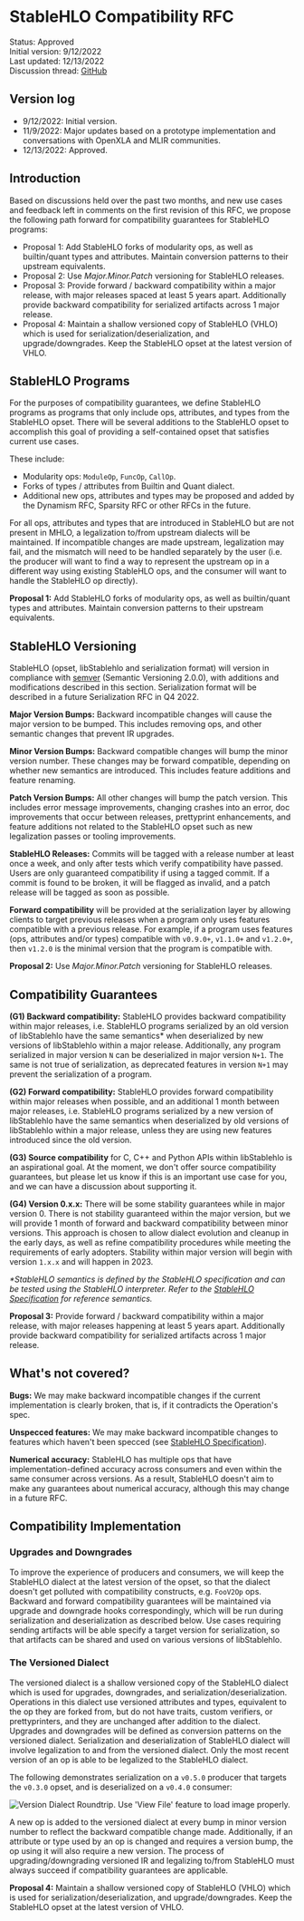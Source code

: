 # StableHLO Compatibility RFC

Status: Approved<br/>
Initial version: 9/12/2022<br/>
Last updated: 12/13/2022<br/>
Discussion thread: [GitHub](https://github.com/openxla/stablehlo/pull/115)

## Version log

* 9/12/2022: Initial version.
* 11/9/2022: Major updates based on a prototype implementation and conversations
             with OpenXLA and MLIR communities.
* 12/13/2022: Approved.

## Introduction

Based on discussions held over the past two months, and new use cases and
feedback left in comments on the first revision of this RFC, we propose the
following path forward for compatibility guarantees for StableHLO programs:

* Proposal 1: Add StableHLO forks of modularity ops, as well as builtin/quant
  types and attributes. Maintain conversion patterns to their upstream
  equivalents.
* Proposal 2: Use _Major.Minor.Patch_ versioning for StableHLO releases.
* Proposal 3: Provide forward / backward compatibility within a major release,
  with major releases spaced at least 5 years apart. Additionally provide
  backward compatibility for serialized artifacts across 1 major release.
* Proposal 4: Maintain a shallow versioned copy of StableHLO (VHLO) which is
  used for serialization/deserialization, and upgrade/downgrades. Keep the
  StableHLO opset at the latest version of VHLO.

## StableHLO Programs

For the purposes of compatibility guarantees, we define StableHLO programs as
programs that only include ops, attributes, and types from the StableHLO opset.
There will be several additions to the StableHLO opset to accomplish this goal
of providing a self-contained opset that satisfies current use cases.

These include:

* Modularity ops: `ModuleOp`, `FuncOp`, `CallOp`.
* Forks of types / attributes from Builtin and Quant dialect.
* Additional new ops, attributes and types may be proposed and added by the
  Dynamism RFC, Sparsity RFC or other RFCs in the future.

For all ops, attributes and types that are introduced in StableHLO but are not
present in MHLO, a legalization to/from upstream dialects will be maintained.
If incompatible changes are made upstream, legalization may fail, and the
mismatch will need to be handled separately by the user (i.e. the producer will
want to find a way to represent the upstream op in a different way using
existing StableHLO ops, and the consumer will want to handle the StableHLO op
directly).

**Proposal 1:** Add StableHLO forks of modularity ops, as well as builtin/quant
types and attributes. Maintain conversion patterns to their upstream
equivalents.

## StableHLO Versioning

StableHLO (opset, libStablehlo and serialization format) will version in
compliance with [semver](https://semver.org/) (Semantic Versioning 2.0.0), with
additions and modifications described in this section. Serialization format
will be described in a future Serialization RFC in Q4 2022.

**Major Version Bumps:** Backward incompatible changes will cause the major
version to be bumped. This includes removing ops, and other semantic changes
that prevent IR upgrades.

**Minor Version Bumps:** Backward compatible changes will bump the minor version
number. These changes may be forward compatible, depending on whether new
semantics are introduced. This includes feature additions and feature
renaming.

**Patch Version Bumps:** All other changes will bump the patch version. This
includes error message improvements, changing crashes into an error, doc
improvements that occur between releases, prettyprint enhancements, and
feature additions not related to the StableHLO opset such as new legalization
passes or tooling improvements.

**StableHLO Releases:** Commits will be tagged with a release number at least
once a week, and only after tests which verify compatibility have passed.
Users are only guaranteed compatibility if using a tagged commit. If a commit
is found to be broken, it will be flagged as invalid, and a patch release
will be tagged as soon as possible.

**Forward compatibility** will be provided at the serialization layer by
allowing clients to target previous releases when a program only uses
features compatible with a previous release. For example, if a program uses
features (ops, attributes and/or types) compatible with `v0.9.0+`, `v1.1.0+`
and `v1.2.0+`, then `v1.2.0` is the minimal version that the program is
compatible with.

**Proposal 2:** Use _Major.Minor.Patch_ versioning for StableHLO releases.

## Compatibility Guarantees

**(G1) Backward compatibility:** StableHLO provides backward compatibility
within major releases, i.e. StableHLO programs serialized by an old version
of libStablehlo have the same semantics* when deserialized by new versions of
libStablehlo within a major release. Additionally, any program serialized in
major version `N` can be deserialized in major version `N+1`. The same is not
true of serialization, as deprecated features in version `N+1` may prevent
the serialization of a program.

**(G2) Forward compatibility:** StableHLO provides forward compatibility within
major releases when possible, and an additional 1 month between major
releases, i.e. StableHLO programs serialized by a new version of libStablehlo
have the same semantics when deserialized by old versions of libStablehlo
within a major release, unless they are using new features introduced since
the old version.

**(G3) Source compatibility** for C, C++ and Python APIs within libStablehlo is
an aspirational goal. At the moment, we don't offer source compatibility
guarantees, but please let us know if this is an important use case for you,
and we can have a discussion about supporting it.

**(G4) Version 0.x.x:** There will be some stability guarantees while in major
version 0. There is not stability guaranteed within the major version, but we
will provide 1 month of forward and backward compatibility between minor
versions. This approach is chosen to allow dialect evolution and cleanup in
the early days, as well as refine compatibility procedures while meeting the
requirements of early adopters. Stability within major version will begin
with version `1.x.x` and will happen in 2023.

_\*StableHLO semantics is defined by the StableHLO specification and can be
tested using the StableHLO interpreter. Refer to the
[StableHLO Specification](https://github.com/openxla/stablehlo/blob/main/docs/spec.md)
for reference semantics._

**Proposal 3:** Provide forward / backward compatibility within a major release,
with major releases happening at least 5 years apart. Additionally provide
backward compatibility for serialized artifacts across 1 major release.

## What's not covered?

**Bugs:** We may make backward incompatible changes if the current
implementation is clearly broken, that is, if it contradicts the Operation's
spec.

**Unspecced features:** We may make backward incompatible changes to features
which haven't been specced (see
[StableHLO Specification](https://github.com/openxla/stablehlo/blob/main/docs/spec.md)).

**Numerical accuracy:** StableHLO has multiple ops that have
implementation-defined accuracy across consumers and even within the same
consumer across versions. As a result, StableHLO doesn't aim to make any
guarantees about numerical accuracy, although this may change in a future
RFC.

## Compatibility Implementation

### Upgrades and Downgrades

To improve the experience of producers and consumers, we will keep the StableHLO
dialect at the latest version of the opset, so that the dialect doesn't get
polluted with compatibility constructs, e.g. `FooV2Op` ops. Backward and
forward compatibility guarantees will be maintained via upgrade and downgrade
hooks correspondingly, which will be run during serialization and
deserialization as described below. Use cases requiring sending artifacts will
be able specify a target version for serialization, so that artifacts can be
shared and used on various versions of libStablehlo.

### The Versioned Dialect

The versioned dialect is a shallow versioned copy of the StableHLO dialect which
is used for upgrades, downgrades, and serialization/deserialization. Operations
in this dialect use versioned attributes and types, equivalent to the op they
are forked from, but do not have traits, custom verifiers, or prettyprinters,
and they are unchanged after addition to the dialect. Upgrades and downgrades
will be defined as conversion patterns on the versioned dialect. Serialization
and deserialization of StableHLO dialect will involve legalization to and from
the versioned dialect. Only the most recent version of an op is able to be
legalized to the StableHLO dialect.

The following demonstrates serialization on a `v0.5.0` producer that targets the
`v0.3.0` opset, and is deserialized on a `v0.4.0` consumer:

![Version Dialect Roundtrip. Use 'View File' feature to load image properly.](images/20220912-compatibility/version_dialect.png)

A new op is added to the versioned dialect at every bump in minor version number
to reflect the backward compatible change made. Additionally, if an attribute
or type used by an op is changed and requires a version bump, the op using it
will also require a new version. The process of upgrading/downgrading versioned
IR and legalizing to/from StableHLO must always succeed if compatibility
guarantees are applicable.

**Proposal 4:** Maintain a shallow versioned copy of StableHLO (VHLO) which is
used for serialization/deserialization, and upgrade/downgrades. Keep the
StableHLO opset at the latest version of VHLO.
